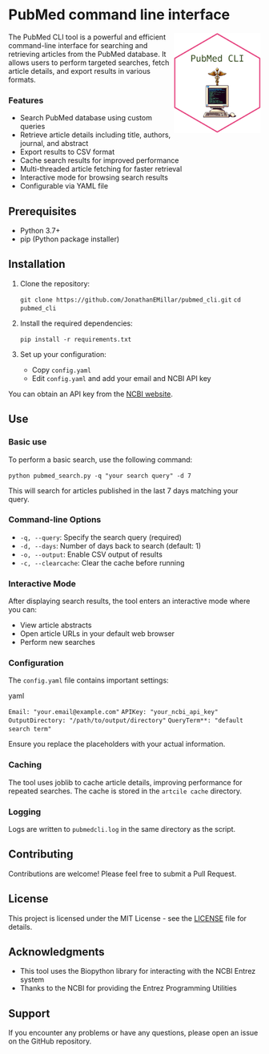 # PubMed command line interface 

<img src="logo.png" align="right" height="200"/>

The PubMed CLI tool is a powerful and efficient command-line interface for searching and retrieving articles from the PubMed database. It allows users to perform targeted searches, fetch article details, and export results in various formats.

### Features

* Search PubMed database using custom queries
* Retrieve article details including title, authors, journal, and abstract
* Export results to CSV format
* Cache search results for improved performance
* Multi-threaded article fetching for faster retrieval
* Interactive mode for browsing search results
* Configurable via YAML file

## Prerequisites

* Python 3.7+
* pip (Python package installer)

## Installation

1. Clone the repository:

   `git clone https://github.com/JonathanEMillar/pubmed_cli.git`
   `cd pubmed_cli  
   `
2. Install the required dependencies:

   `pip install -r requirements.txt  
   `
3. Set up your configuration:

   * Copy `config.yaml`
   * Edit `config.yaml` and add your email and NCBI API key

You can obtain an API key from the [NCBI website](https://ncbiinsights.ncbi.nlm.nih.gov/2017/11/02/new-api-keys-for-the-e-utilities/). 

## Use

### Basic use

To perform a basic search, use the following command:

`python pubmed_search.py -q "your search query" -d 7`

This will search for articles published in the last 7 days matching your query.

### Command-line Options

* `-q, --query`: Specify the search query (required)
* `-d, --days`: Number of days back to search (default: 1)
* `-o, --output`: Enable CSV output of results
* `-c, --clearcache`: Clear the cache before running

### Interactive Mode

After displaying search results, the tool enters an interactive mode where you can:

* View article abstracts
* Open article URLs in your default web browser
* Perform new searches

### Configuration

The `config.yaml` file contains important settings:

yaml

`Email: "your.email@example.com"`
`APIKey: "your_ncbi_api_key"`
`OutputDirectory: "/path/to/output/directory"`
`QueryTerm**: "default search term"`

Ensure you replace the placeholders with your actual information.

### Caching

The tool uses joblib to cache article details, improving performance for repeated searches. The cache is stored in the `artcile cache` directory.

### Logging

Logs are written to `pubmedcli.log` in the same directory as the script.

## Contributing

Contributions are welcome! Please feel free to submit a Pull Request.

## License

This project is licensed under the MIT License - see the [LICENSE](LICENSE) file for details.

## Acknowledgments

* This tool uses the Biopython library for interacting with the NCBI Entrez system
* Thanks to the NCBI for providing the Entrez Programming Utilities

## Support

If you encounter any problems or have any questions, please open an issue on the GitHub repository.

